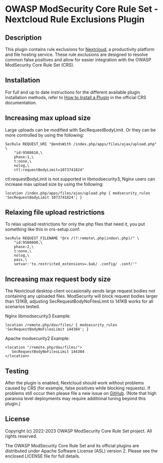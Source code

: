 # OWASP ModSecurity Core Rule Set - Nextcloud Rule Exclusions Plugin

## Description

This plugin contains rule exclusions for [Nextcloud](https://nextcloud.com/), a productivity platform and file hosting service. These rule exclusions are designed to resolve common false positives and allow for easier integration with the OWASP ModSecurity Core Rule Set (CRS).

## Installation

For full and up to date instructions for the different available plugin installation methods, refer to [How to Install a Plugin](https://coreruleset.org/docs/concepts/plugins/#how-to-install-a-plugin) in the official CRS documentation.

## Increasing max upload size

Large uploads can be modified with SecRequestBodyLimit. Or they can be more controlled by using the following:

```
SecRule REQUEST_URI "@endsWith /index.php/apps/files/ajax/upload.php" \
    "id:9508610,\
    phase:1,\
    t:none,\
    nolog,\
    ctl:requestBodyLimit=1073741824"
```

ctl:requestBodyLimit is not supported in libmodsecurity3, Nginx users can increase max upload size
by using the following:

```location /index.php/apps/files/ajax/upload.php { modsecurity_rules 'SecRequestBodyLimit 1073741824'; }```

## Relaxing file upload restrictions

To relax upload restrictions for only the php files that need it, you put something like this in crs-setup.conf:

```
SecRule REQUEST_FILENAME "@rx /(?:remote\.php|index\.php)/" \
    "id:9508600,\
    phase:2,\
    t:none,\
    nolog,\
    pass,\
    setvar:'tx.restricted_extensions=.bak/ .config/ .conf/'"
```

## Increasing max request body size

The Nextcloud desktop client occasionally sends large request bodies not containing any uploaded files.
ModSecurity will block request bodies larger than 131KB, adjusting SecRequestBodyNoFilesLimit to 141KB works for all scenarios tested.

Nginx libmodsecurity3 Example:
```
location /remote.php/dav/files/ { modsecurity_rules 'SecRequestBodyNoFilesLimit 144384'; }
```

Apache modsecurity2 Example:
```
<location "/remote.php/dav/files/">
   SecRequestBodyNoFilesLimit 144384
</location>
```

## Testing

After the plugin is enabled, Nextcloud should work without problems caused by CRS (for example, false positives while blocking requests). If problems still occur then please file a new issue on [GitHub](https://github.com/coreruleset/nextcloud-rule-exclusions-plugin). (Note that high paranoia level deployments may require additional tuning beyond this plugin.)

## License

Copyright (c) 2022-2023 OWASP ModSecurity Core Rule Set project. All rights reserved.

The OWASP ModSecurity Core Rule Set and its official plugins are distributed under Apache Software License (ASL) version 2. Please see the enclosed LICENSE file for full details.
